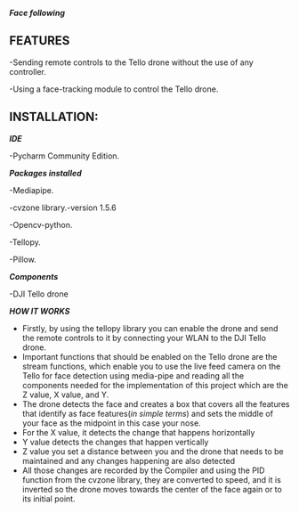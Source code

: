 ***Face following***

## FEATURES

-Sending remote controls to the Tello drone without the use of any controller.

-Using a face-tracking module to control the Tello drone.

## INSTALLATION:

***IDE***

-Pycharm Community Edition.

***Packages installed***

-Mediapipe.

-cvzone library.-version 1.5.6

-Opencv-python.

-Tellopy.

-Pillow.

***Components***

-DJI Tello drone

***HOW IT WORKS***

- Firstly, by using the tellopy library you can enable the drone and send the remote controls to it by connecting your WLAN to the DJI Tello drone.
- Important functions that should be enabled on the Tello drone are the stream functions, which enable you to use the live feed camera on the Tello for face detection using media-pipe and reading all the components needed for the implementation of this project which are the Z value, X value, and Y.
- The drone detects the face and creates a box that covers all the features that identify as face features(*in simple terms*) and sets the middle of your face as the midpoint in this case your nose.
- For the X value, it detects the change that happens horizontally
- Y value detects the changes that happen vertically
- Z value you set a distance between you and the drone that needs to be maintained and any changes happening are also detected
- All those changes are recorded by the Compiler and using the PID function from the cvzone library, they are converted to speed, and it is inverted so the drone moves towards the center of the face again or to its initial point.
  


